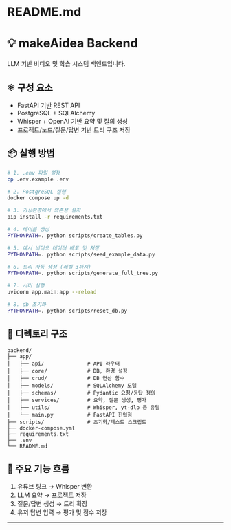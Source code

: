 # README.md
# 💡 makeAidea Backend

LLM 기반 비디오 및 학습 시스템 백엔드입니다.

## ⚛️ 구성 요소
- FastAPI 기반 REST API
- PostgreSQL + SQLAlchemy
- Whisper + OpenAI 기반 요약 및 질의 생성
- 프로젝트/노드/질문/답변 기반 트리 구조 저장

## 📦 실행 방법
```bash
# 1. .env 파일 설정
cp .env.example .env

# 2. PostgreSQL 실행
docker compose up -d

# 3. 가상환경에서 의존성 설치
pip install -r requirements.txt

# 4. 테이블 생성
PYTHONPATH=. python scripts/create_tables.py

# 5. 예시 비디오 데이터 배포 및 저장
PYTHONPATH=. python scripts/seed_example_data.py

# 6. 트리 자동 생성 (레벨 3까지)
PYTHONPATH=. python scripts/generate_full_tree.py

# 7. 서버 실행
uvicorn app.main:app --reload

# 8. db 초기화
PYTHONPATH=. python scripts/reset_db.py
```

## 📁 디렉토리 구조
```
backend/
├── app/
│   ├── api/              # API 라우터
│   ├── core/             # DB, 환경 설정
│   ├── crud/             # DB 연산 함수
│   ├── models/           # SQLAlchemy 모델
│   ├── schemas/          # Pydantic 요청/응답 정의
│   ├── services/         # 요약, 질문 생성, 평가
│   ├── utils/            # Whisper, yt-dlp 등 유틸
│   └── main.py           # FastAPI 진입점
├── scripts/              # 초기화/테스트 스크립트
├── docker-compose.yml
├── requirements.txt
├── .env
└── README.md
```

## 📌 주요 기능 흐름
1. 유튜브 링크 → Whisper 변환
2. LLM 요약 → 프로젝트 저장
3. 질문/답변 생성 → 트리 확장
4. 유저 답변 입력 → 평가 및 점수 저장

---
